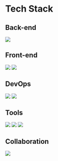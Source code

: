 # Tech Stack 
## Back-end
<img src="https://img.shields.io/badge/Java-007396?style=flat&logo=Java&logoColor=white"/>

## Front-end
<img src="https://img.shields.io/badge/HTML5-E34F26?style=flat&logo=html5&logoColor=white"/> <img src="https://img.shields.io/badge/CSS3-1572B6?style=flat&logo=css3&logoColor=white"/>

## DevOps
<img src="https://img.shields.io/badge/MySQL-4479A1?logo=MySQL&logoColor=white"/> <img src="https://img.shields.io/badge/MariaDB-003545?logo=mariadb&logoColor=white"/>

## Tools
<img src="https://img.shields.io/badge/IntelliJIDEA-000000?logo=intellijidea&logoColor=white"/> <img src="https://img.shields.io/badge/VSCode-007ACC?logo=visualstudiocode&logoColor=white"/> <img src="https://img.shields.io/badge/Eclipse-2C2255?logo=Eclipse&logoColor=white"/>

## Collaboration
<img src="https://img.shields.io/badge/Slack-4A154B?logo=slack&logoColor=white"/>

<!-- ![]() -->
<!-- ### Hi there 👋 -->

<!--
**Mi1esian/Mi1esian** is a ✨ _special_ ✨ repository because its `README.md` (this file) appears on your GitHub profile.

Here are some ideas to get you started:

- 🔭 I’m currently working on ...
- 🌱 I’m currently learning ...
- 👯 I’m looking to collaborate on ...
- 🤔 I’m looking for help with ...
- 💬 Ask me about ...
- 📫 How to reach me: ...
- 😄 Pronouns: ...
- ⚡ Fun fact: ...
-->

